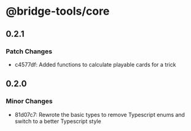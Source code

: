 # @bridge-tools/core

## 0.2.1

### Patch Changes

- c4577df: Added functions to calculate playable cards for a trick

## 0.2.0

### Minor Changes

- 81d07c7: Rewrote the basic types to remove Typescript enums and switch to a better Typescript style
